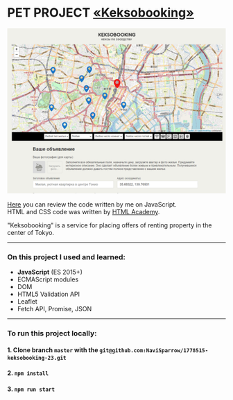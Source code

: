 # PET PROJECT [«Keksobooking»](https://1778515-keksobooking-23.vercel.app/)

![](img/keksobooking_img.png)

[Here](https://github.com/NaviSparrow/1778515-keksobooking-23/tree/master/js) you can review the code written by me on JavaScript.<br>
HTML and CSS code was written by [HTML Academy](https://htmlacademy.ru).

"Keksobooking" is a service for placing offers of renting property in the center of Tokyo.

---
### On this project I used and learned:
* **JavaScript** (ES 2015+)
* ECMAScript modules
* DOM
* HTML5 Validation API
* Leaflet
* Fetch API, Promise, JSON
---

### To run this project locally:

#### 1. Clone branch `master` with the `git@github.com:NaviSparrow/1778515-keksobooking-23.git`

#### 2. `npm install`

#### 3. `npm run start`
